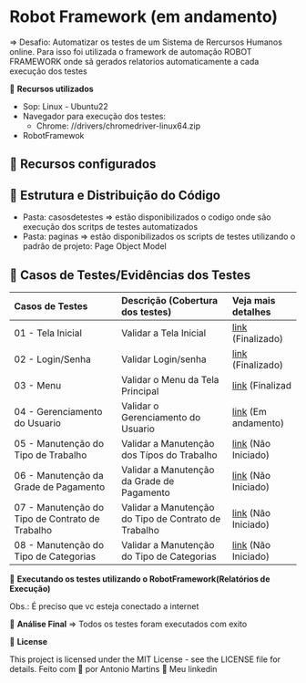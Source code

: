 # Robot Framework (em andamento)

=> Desafio: Automatizar os testes de um Sistema de Rercursos Humanos online. Para isso foi utilizada o framework de automação 
ROBOT FRAMEWORK onde sã gerados relatorios automaticamente a cada execução dos testes

🚀 **Recursos utilizados**
- Sop: Linux - Ubuntu22
- Navegador para execução dos testes:
    - Chrome: //drivers/chromedriver-linux64.zip
- RobotFramewok

## 🔖 Recursos configurados

## 🔖 Estrutura e Distribuição do Código
- Pasta: casosdetestes => estão disponibilizados o codigo onde são execução dos scritps de testes automatizados
- Pasta: paginas => estão disponibilizados os scripts de testes utilizando o padrão de projeto: Page Object Model

## 🔖 Casos de Testes/Evidências dos Testes

| Casos de Testes                            | Descrição (Cobertura dos testes)                                                      | Veja mais detalhes |
| :-----------------                                           | :------------------------------------------------------------------ | :----------------- |
| 01 - Tela Inicial                                            | Validar a Tela Inicial                                              | [link](https://github.com/antoniogmartins/Interfaces/blob/main/RobotFramework/CT_TelaInicial.md) (Finalizado)                                                   |
| 02 - Login/Senha                                             | Validar Login/senha                                                 | [link](https://github.com/antoniogmartins/Interfaces/blob/main/RobotFramework/CT_Login_Senha.md) (Finalizado)                                                   |
| 03 - Menu                                                    | Validar o Menu da Tela Principal                                    | [link](https://github.com/antoniogmartins/Interfaces/blob/main/RobotFramework/CT_Menu.md)  (Finalizad                                                           |
| 04 - Gerenciamento do Usuario                                | Validar o Gerenciamento do Usuario                                  | [link](https://github.com/antoniogmartins/Interfaces/blob/main/RobotFramework/CT_Gerenciamento_Usuario.md) (Em andamento)                                       |
| 05 - Manutenção do Tipo de Trabalho                          | Validar a Manutenção dos Típos do Trabalho                          | [link](https://github.com/antoniogmartins/Interfaces/blob/main/RobotFramework/CT_Adm_Job_Titles.md) (Não Iniciado)                                              |
| 06 - Manutenção da Grade de Pagamento                        | Validar a Manutenção da Grade de Pagamento                          | [link](https://github.com/antoniogmartins/Interfaces/blob/main/RobotFramework/CT_Adm_Pay_Grades.md) (Não Iniciado)                                              |
| 07 - Manutenção do Tipo de Contrato de Trabalho              | Validar a Manutenção do Tipo de Contrato de Trabalho                | [link](https://github.com/antoniogmartins/Interfaces/blob/main/RobotFramework/CT_Adm_Employment_Status.md) (Não Iniciado)                                       |                         
| 08 - Manutenção do Tipo de Categorias                        | Validar a Manutenção do Tipo de Categorias                          | [link](https://github.com/antoniogmartins/Interfaces/blob/main/RobotFramework/CT_Adm_Job_Categories.md) (Não Iniciado)                                          |                         



🚀 **Executando os testes utilizando o RobotFramework(Relatórios de Execução)**

Obs.: É preciso que vc esteja conectado a internet

🚀 **Análise Final**
=> Todos os testes foram executados com exito

📝 **License**

This project is licensed under the MIT License - see the LICENSE file for details.
Feito com 💜  por Antonio Martins 👋   Meu linkedin


